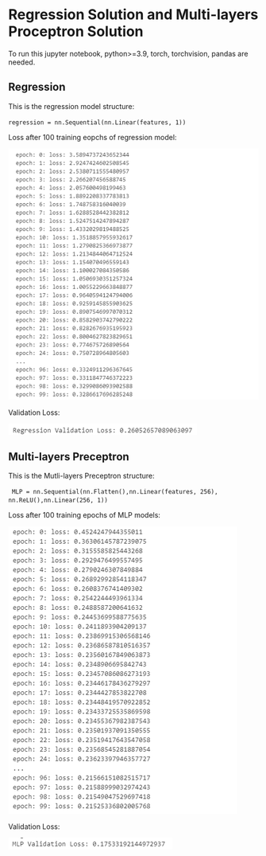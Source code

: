 <h1>Regression Solution and Multi-layers Proceptron Solution</h1>

To run this jupyter notebook, python>=3.9, torch, torchvision, pandas are needed.

<h2>Regression</h2>

This is the regression model structure:

<code>regression = nn.Sequential(nn.Linear(features, 1))</code>

Loss after 100 training eopchs of regression model:

![Regression Loss](./pic/regression_loss.png "Regression Loss")

Validation Loss:

![Regression Valid](./pic/reg_valid.png "Regression Valid")

<h2>Multi-layers Preceptron</h2>

This is the Mutli-layers Preceptron structure:

<code> MLP = nn.Sequential(nn.Flatten(),nn.Linear(features, 256), nn.ReLU(),nn.Linear(256, 1))</code>

Loss after 100 training epochs of MLP models:

![MLP Loss](./pic/MLP_loss.png "MLP Loss")

Validation Loss:

![MLP Valid](./pic/MLP_valid.png "MLP Valid")